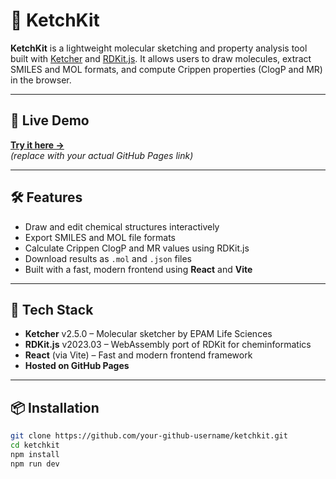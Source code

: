 # 🧪 KetchKit

**KetchKit** is a lightweight molecular sketching and property analysis tool built with [Ketcher](https://lifescience.opensource.epam.com/ketcher/) and [RDKit.js](https://github.com/rdkit/rdkit-js). It allows users to draw molecules, extract SMILES and MOL formats, and compute Crippen properties (ClogP and MR) in the browser.

---

## 🚀 Live Demo

**[Try it here →](https://your-github-username.github.io/ketchkit/)**  
*(replace with your actual GitHub Pages link)*

---

## 🛠️ Features

- Draw and edit chemical structures interactively
- Export SMILES and MOL file formats
- Calculate Crippen ClogP and MR values using RDKit.js
- Download results as `.mol` and `.json` files
- Built with a fast, modern frontend using **React** and **Vite**

---

## 🔧 Tech Stack

- **Ketcher** v2.5.0 – Molecular sketcher by EPAM Life Sciences
- **RDKit.js** v2023.03 – WebAssembly port of RDKit for cheminformatics
- **React** (via Vite) – Fast and modern frontend framework
- **Hosted on GitHub Pages**

---

## 📦 Installation

```bash
git clone https://github.com/your-github-username/ketchkit.git
cd ketchkit
npm install
npm run dev

